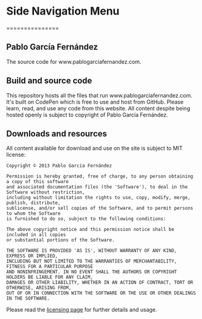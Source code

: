 <h1>Side Navigation Menu</h1>
===============

<h2>Pablo García Fernández</h2>

<p>The source code for www.pablogarciafernandez.com.</p>

<h2>Build and source code</h2>

<p>This repository hosts all the files that run www.pablogarciafernandez.com.
It's built on CodePen which is free to use and host from GitHub. Please learn, read,
and use any code from this website. All content despite being hosted openly is subject
to copyright of Pablo García Fernández.</p>

<h2>Downloads and resources</h2>

<p>All content available for download and use on the site is subject to MIT license:</p>

<pre><code>Copyright © 2013 Pablo García Fernández

Permission is hereby granted, free of charge, to any person obtaining a copy of this software
and associated documentation files (the 'Software'), to deal in the Software without restriction,
including without limitation the rights to use, copy, modify, merge, publish, distribute,
sublicense, and/or sell copies of the Software, and to permit persons to whom the Software
is furnished to do so, subject to the following conditions:

The above copyright notice and this permission notice shall be included in all copies
or substantial portions of the Software.

THE SOFTWARE IS PROVIDED 'AS IS', WITHOUT WARRANTY OF ANY KIND, EXPRESS OR IMPLIED,
INCLUDING BUT NOT LIMITED TO THE WARRANTIES OF MERCHANTABILITY, FITNESS FOR A PARTICULAR PURPOSE
AND NONINFRINGEMENT. IN NO EVENT SHALL THE AUTHORS OR COPYRIGHT HOLDERS BE LIABLE FOR ANY CLAIM,
DAMAGES OR OTHER LIABILITY, WHETHER IN AN ACTION OF CONTRACT, TORT OR OTHERWISE, ARISING FROM,
OUT OF OR IN CONNECTION WITH THE SOFTWARE OR THE USE OR OTHER DEALINGS IN THE SOFTWARE.</code></pre>

<p>Please read the <a href="http://creativecommons.org/licenses/by-nc-sa/3.0/" target="_blank">licensing page</a> for further details and usage.</p>
